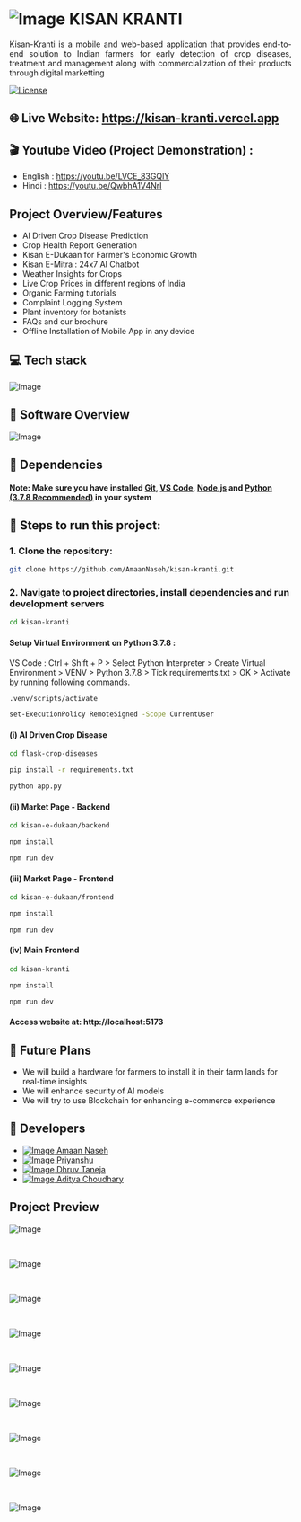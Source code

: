 # ![Image](https://github.com/user-attachments/assets/3afd8881-a5e0-4b55-aa8b-5a78aa498ea3) KISAN KRANTI

<p align="justify">
Kisan-Kranti is a mobile and web-based application that provides end-to-end solution to Indian farmers for early detection
of crop diseases, treatment and management along with commercialization of their products through digital marketting
</p>

<a href="https://creativecommons.org/licenses/by-nc/4.0/" target="_blank" >![License](https://img.shields.io/badge/License-Creative%20Commons%20BY--NC%204.0-brightgreen) </a>

## 🌐 Live Website: https://kisan-kranti.vercel.app

## 🎬 Youtube Video (Project Demonstration) :

- English : https://youtu.be/LVCE_83GQlY
- Hindi : https://youtu.be/QwbhA1V4NrI

## Project Overview/Features

- AI Driven Crop Disease Prediction
- Crop Health Report Generation
- Kisan E-Dukaan for Farmer's Economic Growth
- Kisan E-Mitra : 24x7 AI Chatbot
- Weather Insights for Crops
- Live Crop Prices in different regions of India
- Organic Farming tutorials
- Complaint Logging System
- Plant inventory for botanists
- FAQs and our brochure
- Offline Installation of Mobile App in any device

## 💻 Tech stack

![Image](https://github.com/user-attachments/assets/c01aa50d-dce4-4d64-a998-6091468a181b)

## 📱 Software Overview

![Image](https://github.com/user-attachments/assets/c3155d79-deb4-41e1-bf48-b9180291de48)

## 🔗 Dependencies

#### Note: Make sure you have installed <a href="https://git-scm.com/downloads">Git</a>, <a href="https://code.visualstudio.com/download">VS Code</a>, <a href="https://nodejs.org/en/download">Node.js</a> and <a href="https://www.python.org/downloads/release/python-378/">Python (3.7.8 Recommended)</a> in your system

## 🚀 Steps to run this project:

### 1. Clone the repository:

```bash
git clone https://github.com/AmaanNaseh/kisan-kranti.git
```

### 2. Navigate to project directories, install dependencies and run development servers

```bash
cd kisan-kranti
```

#### Setup Virtual Environment on Python 3.7.8 :

VS Code : Ctrl + Shift + P > Select Python Interpreter > Create Virtual Environment > VENV > Python 3.7.8 > Tick requirements.txt > OK > Activate by running following commands.

```bash
.venv/scripts/activate
```

```bash
set-ExecutionPolicy RemoteSigned -Scope CurrentUser
```

#### (i) AI Driven Crop Disease

```bash
cd flask-crop-diseases
```

```bash
pip install -r requirements.txt
```

```bash
python app.py
```

#### (ii) Market Page - Backend

```bash
cd kisan-e-dukaan/backend
```

```bash
npm install
```

```bash
npm run dev
```

#### (iii) Market Page - Frontend

```bash
cd kisan-e-dukaan/frontend
```

```bash
npm install
```

```bash
npm run dev
```

#### (iv) Main Frontend

```bash
cd kisan-kranti
```

```bash
npm install
```

```bash
npm run dev
```

#### Access website at: http://localhost:5173

## 🎯 Future Plans

- We will build a hardware for farmers to install it in their farm lands for real-time insights
- We will enhance security of AI models
- We will try to use Blockchain for enhancing e-commerce experience

## 👥 Developers

- <a href="https://github.com/AmaanNaseh">![Image](https://github.com/user-attachments/assets/3e7065db-0216-4750-aee7-16aa86601e74) Amaan Naseh</a>
- <a href="https://github.com/priyanshu-git-hub">![Image](https://github.com/user-attachments/assets/3e7065db-0216-4750-aee7-16aa86601e74) Priyanshu</a>
- <a href="https://github.com/dhruvtaneja19">![Image](https://github.com/user-attachments/assets/3e7065db-0216-4750-aee7-16aa86601e74) Dhruv Taneja</a>
- <a href="https://github.com/Ad72828">![Image](https://github.com/user-attachments/assets/3e7065db-0216-4750-aee7-16aa86601e74) Aditya Choudhary</a>
<!-- - <a href="https://github.com/teena-718b732b9">![Image](https://github.com/user-attachments/assets/3e7065db-0216-4750-aee7-16aa86601e74) Teena</a>
- <a href="https://github.com/ankitredhat">![Image](https://github.com/user-attachments/assets/3e7065db-0216-4750-aee7-16aa86601e74) Ankit Gupta</a> -->

## Project Preview

![Image](https://github.com/user-attachments/assets/d375aa63-dd28-4a6a-a84c-8c645932ff43)

<br />

![Image](https://github.com/user-attachments/assets/2465b3ef-5dbc-446c-b0b5-bde5507d810e)

<br />

![Image](https://github.com/user-attachments/assets/5d7a0a37-b5d3-461c-86aa-b05925973465)

<br />

![Image](https://github.com/user-attachments/assets/90c82b0a-f9d1-4778-b8cc-16b6c59059af)

<br />

![Image](https://github.com/user-attachments/assets/081b100f-682c-4641-bfce-48d33927f864)

<br />

![Image](https://github.com/user-attachments/assets/43aa1865-239f-4031-af1e-ed4c4dcfe675)

<br />

![Image](https://github.com/user-attachments/assets/afb2568a-21e2-42ad-8326-638533aa5d73)

<br />

![Image](https://github.com/user-attachments/assets/55e380ab-bb28-4e04-8979-9eb48cb9a5b4)

<br />

![Image](https://github.com/user-attachments/assets/ab5e0371-24c3-4258-bfdb-3c44f255840a)
